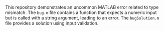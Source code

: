 This repository demonstrates an uncommon MATLAB error related to type mismatch.  The `bug.m` file contains a function that expects a numeric input but is called with a string argument, leading to an error. The `bugSolution.m` file provides a solution using input validation.